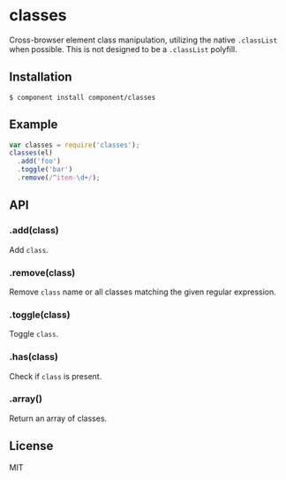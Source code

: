 
# classes

  Cross-browser element class manipulation, utilizing the native `.classList` when possible. This is not designed to be a `.classList` polyfill.

## Installation

```
$ component install component/classes
```

## Example

```js
var classes = require('classes');
classes(el)
  .add('foo')
  .toggle('bar')
  .remove(/^item-\d+/);
```

## API

### .add(class)

  Add `class`.

### .remove(class)

  Remove `class` name or all classes matching the given regular expression.

### .toggle(class)

  Toggle `class`.

### .has(class)

  Check if `class` is present.

### .array()

  Return an array of classes.

## License

  MIT
